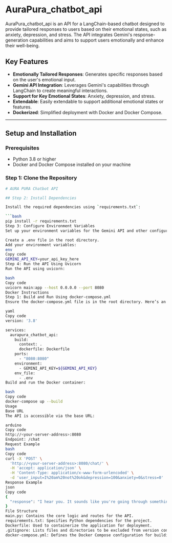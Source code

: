 # AuraPura_chatbot_api

AuraPura_chatbot_api is an API for a LangChain-based chatbot designed to provide tailored responses to users based on their emotional states, such as anxiety, depression, and stress. The API integrates Gemini's response-generation capabilities and aims to support users emotionally and enhance their well-being.

## Key Features

- **Emotionally Tailored Responses**: Generates specific responses based on the user's emotional input.
- **Gemini API Integration**: Leverages Gemini's capabilities through LangChain to create meaningful interactions.
- **Support for Key Emotional States**: Anxiety, depression, and stress.
- **Extendable**: Easily extendable to support additional emotional states or features.
- **Dockerized**: Simplified deployment with Docker and Docker Compose.

---

## Setup and Installation

### Prerequisites

- Python 3.8 or higher
- Docker and Docker Compose installed on your machine

### Step 1: Clone the Repository

```bash
# AURA PURA Chatbot API

## Step 2: Install Dependencies

Install the required dependencies using `requirements.txt`:

```bash
pip install -r requirements.txt
Step 3: Configure Environment Variables
Set up your environment variables for the Gemini API and other configurations:

Create a .env file in the root directory.
Add your environment variables:
env
Copy code
GEMINI_API_KEY=your_api_key_here
Step 4: Run the API Using Uvicorn
Run the API using uvicorn:

bash
Copy code
uvicorn main:app --host 0.0.0.0 --port 8080
Docker Instructions
Step 1: Build and Run Using docker-compose.yml
Ensure the docker-compose.yml file is in the root directory. Here’s an example:

yaml
Copy code
version: '3.8'

services:
  aurapura_chatbot_api:
    build:
      context: .
      dockerfile: Dockerfile
    ports:
      - "8080:8080"
    environment:
      - GEMINI_API_KEY=${GEMINI_API_KEY}
    env_file:
      - .env
Build and run the Docker container:

bash
Copy code
docker-compose up --build
Usage
Base URL
The API is accessible via the base URL:

arduino
Copy code
http://<your-server-address>:8080
Endpoint: /chat
Request Example
bash
Copy code
curl -X 'POST' \
  'http://<your-server-address>:8080/chat/' \
  -H 'accept: application/json' \
  -H 'Content-Type: application/x-www-form-urlencoded' \
  -d 'user_input=I%20am%20not%20ok&depression=100&anxiety=0&stress=0'
Response Example
json
Copy code
{
  "response": "I hear you. It sounds like you're going through something really tough right now. I'm here to listen, without judgment. Just know that you're not alone, and even though it feels overwhelming right now, feelings do change. I'm here for you."
}
File Structure
main.py: Contains the core logic and routes for the API.
requirements.txt: Specifies Python dependencies for the project.
Dockerfile: Used to containerize the application for deployment.
.gitignore: Lists files and directories to be excluded from version control.
docker-compose.yml: Defines the Docker Compose configuration for building and running the application.

